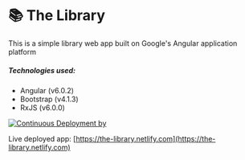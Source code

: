 # 📚 The Library

This is a simple library web app built on Google's Angular application platform
##### Technologies used:
* Angular (v6.0.2)
* Bootstrap (v4.1.3)
* RxJS (v6.0.0)

[![Continuous Deployment by](https://www.netlify.com/img/global/badges/netlify-color-accent.svg)](https://www.netlify.com)

Live deployed app: [https://the-library.netlify.com](https://the-library.netlify.com)
